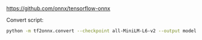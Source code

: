 #

https://github.com/onnx/tensorflow-onnx

Convert script:

```bash
python -m tf2onnx.convert --checkpoint all-MiniLM-L6-v2 --output model.onnx
```
